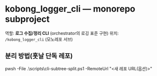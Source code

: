 # kobong_logger_cli — monorepo subproject

역할: **로그 수집/정리 CLI** (orchestrator의 로깅 표준 구현)
위치: `/kobong_logger_cli` (모노레포 서브)

## 분리 방법(훗날 단독 레포)
pwsh -File .\scripts\cli-subtree-split.ps1 -RemoteUrl "<새 레포 URL(옵션)>"
